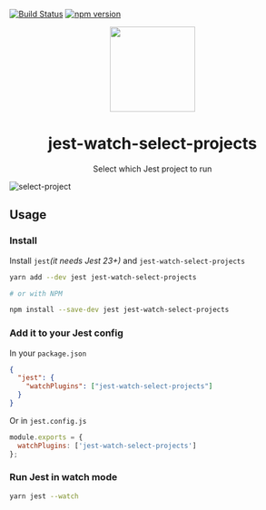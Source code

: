 [![Build Status](https://travis-ci.org/jest-community/jest-watch-select-projects.svg?branch=master)](https://travis-ci.org/jest-community/jest-watch-select-projects) [![npm version](https://badge.fury.io/js/jest-watch-select-projects.svg)](https://badge.fury.io/js/jest-watch-select-projects)

<div align="center">
  <!-- replace with accurate logo e.g from https://worldvectorlogo.com/ -->
  <a href="https://facebook.github.io/jest/">
    <img width="150" height="150" vspace="" hspace="25" src="https://cdn.worldvectorlogo.com/logos/jest.svg">
  </a>
  <h1>jest-watch-select-projects</h1>
  <p>Select which Jest project to run</p>
</div>

![select-project](https://user-images.githubusercontent.com/574806/40741798-3ca7c250-6401-11e8-8398-d39ab4eea011.gif)

## Usage

### Install

Install `jest`_(it needs Jest 23+)_ and `jest-watch-select-projects`

```bash
yarn add --dev jest jest-watch-select-projects

# or with NPM

npm install --save-dev jest jest-watch-select-projects
```

### Add it to your Jest config

In your `package.json`

```json
{
  "jest": {
    "watchPlugins": ["jest-watch-select-projects"]
  }
}
```

Or in `jest.config.js`

```js
module.exports = {
  watchPlugins: ['jest-watch-select-projects']
};
```

### Run Jest in watch mode

```bash
yarn jest --watch
```
